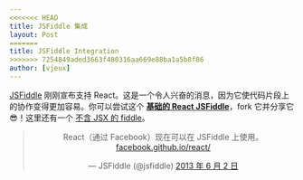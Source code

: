 ```yaml
---
<<<<<<< HEAD
title: JSFiddle 集成
layout: Post
=======
title: JSFiddle Integration
>>>>>>> 7254849aded3663f480316aa669e88ba1a5b8f86
author: [vjeux]
---
```


[JSFiddle](https://jsfiddle.net)  刚刚宣布支持 React。这是一个令人兴奋的消息，因为它使代码片段上的协作变得更加容易。你可以尝试这个 **[基础的 React JSFiddle](http://jsfiddle.net/vjeux/kb3gN/)**，fork 它并分享它😎！这里还有一个 [不含 JSX 的 fiddle](http://jsfiddle.net/vjeux/VkebS/)。

<blockquote class="twitter-tweet" align="center"><p>React（通过 Facebook）现在可以在 JSFiddle 上使用。<a href="http://t.co/wNQf9JPv5u" title="http://facebook.github.io/react/">facebook.github.io/react/</a></p>&mdash; JSFiddle (@jsfiddle) <a href="https://twitter.com/jsfiddle/status/341114115781177344">2013 年 6 月 2 日</a></blockquote>

